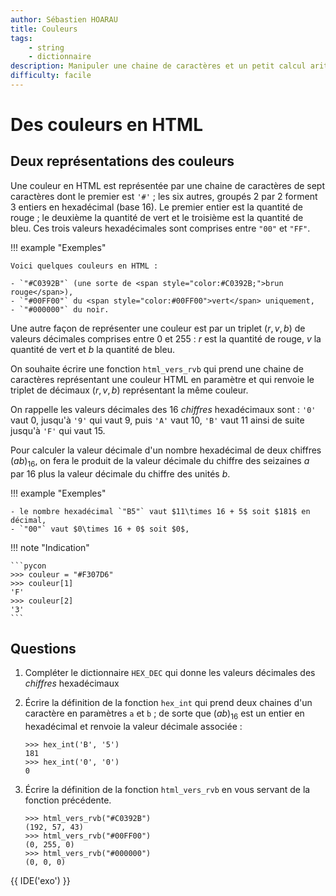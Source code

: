 ```yaml
---
author: Sébastien HOARAU
title: Couleurs
tags:
    - string
    - dictionnaire
description: Manipuler une chaine de caractères et un petit calcul arithmétique pour construire un tuple.
difficulty: facile
---
```


# Des couleurs en HTML

## Deux représentations des couleurs

Une couleur en HTML est représentée par une chaine de caractères de sept caractères dont le premier est `'#'` ; les six autres, groupés 2 par 2 forment 3 entiers en hexadécimal (base 16). Le premier entier est la quantité de rouge ; le deuxième la quantité de vert et le troisième est la quantité de bleu. Ces trois valeurs hexadécimales sont comprises entre `"00"` et `"FF"`.

!!! example "Exemples"

    Voici quelques couleurs en HTML : 
    
    - `"#C0392B"` (une sorte de <span style="color:#C0392B;">brun rouge</span>), 
    - `"#00FF00"` du <span style="color:#00FF00">vert</span> uniquement, 
    - `"#000000"` du noir.

Une autre façon de représenter une couleur est par un triplet $(r, v, b)$ de valeurs décimales comprises entre $0$ et $255$ : $r$ est la quantité de rouge, $v$ la quantité de vert et $b$ la quantité de bleu.

On souhaite écrire une fonction `html_vers_rvb` qui prend une chaine de caractères représentant une couleur HTML en paramètre et qui renvoie le triplet de décimaux $(r, v, b)$ représentant la même couleur.

On rappelle les valeurs décimales des 16 _chiffres_ hexadécimaux sont : `'0'` vaut $0$, jusqu'à `'9'` qui vaut $9$, puis `'A'` vaut $10$, `'B'` vaut $11$ ainsi de suite jusqu'à `'F'` qui vaut $15$.

Pour calculer la valeur décimale d'un nombre hexadécimal de deux chiffres $(ab)_{16}$, on fera le produit de la valeur décimale du chiffre des seizaines $a$ par $16$ plus la valeur décimale du chiffre des unités $b$.

!!! example "Exemples"

    - le nombre hexadécimal `"B5"` vaut $11\times 16 + 5$ soit $181$ en décimal,
    - `"00"` vaut $0\times 16 + 0$ soit $0$,

!!! note "Indication"

    ```pycon
    >>> couleur = "#F307D6"
    >>> couleur[1]
    'F'
    >>> couleur[2]
    '3'
    ```

## Questions

1. Compléter le dictionnaire `HEX_DEC` qui donne les valeurs décimales des _chiffres_ hexadécimaux
2. Écrire la définition de la fonction `hex_int` qui prend deux chaines d'un caractère en paramètres `a` et `b` ; de sorte que $(ab)_{16}$ est un entier en hexadécimal et renvoie la valeur décimale associée : 
      ```pycon
      >>> hex_int('B', '5')
      181
      >>> hex_int('0', '0')
      0
      ```

3. Écrire la définition de la fonction `html_vers_rvb` en vous servant de la fonction précédente.
      ```pycon
      >>> html_vers_rvb("#C0392B")
      (192, 57, 43)
      >>> html_vers_rvb("#00FF00")
      (0, 255, 0)
      >>> html_vers_rvb("#000000")
      (0, 0, 0)
      ```

{{ IDE('exo') }}
